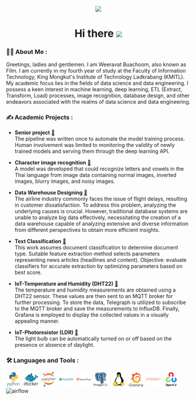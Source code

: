 <div id="header" align="center">
  <img src="https://media.tenor.com/il5brbite04AAAAi/garfield-typing-garfield.gif" width="200"/>
  <h1>
    Hi there
    <img src="https://media.giphy.com/media/hvRJCLFzcasrR4ia7z/giphy.gif" width="30px"/>
  </h1>
</div>

### 👨‍💼 About Me :
Greetings, ladies and gentlemen. I am Weeravat Buachoom, also known as Film. I am currently in my fourth year of study at the Faculty of Information Technology, King Mongkut's Institute of Technology Ladkrabang (KMITL). My academic focus lies in the fields of data science and data engineering. I possess a keen interest in machine learning, deep learning, ETL (Extract, Transform, Load) processes, image recognition, database design, and other endeavors associated with the realms of data science and data engineering.

### ✍️ Academic Projects :
- **Senior project** [🔗](https://drive.google.com/file/d/1Uk64kGnafciRpjSRIXZWk1APPPV2AT4P/view?usp=share_link)<br>
  The pipeline was written once to automate the model training process. Human involvement was limited to monitoring the validity of newly trained models and serving them through the deep learning API.
  
- **Character image recognition** [🔗](https://github.com/FilmBuachoom/Character-image-recognition)<br>
  A model was developed that could recognize letters and vowels in the Thai language from image data containing normal images, inverted images, blurry images, and noisy images.

- **Data Warehouse Designing** [🔗](https://www.canva.com/design/DAEoX_smSko/qsWnHvi2yzZe8OnlLYgXUQ/view?utm_content=DAEoX_smSko&utm_campaign=designshare&utm_medium=link&utm_source=sharebutton)<br>
  The airline industry commonly faces the issue of flight delays, resulting in customer dissatisfaction. To address this problem, analyzing the underlying causes is crucial. However, traditional database systems are unable to analyze big data effectively, necessitating the creation of a data warehouse capable of analyzing extensive and diverse information from different perspectives to obtain more efficient insights.

- **Text Classification** [🔗](https://github.com/FilmBuachoom/Text-classification)<br>
  This work assumes document classification to determine document type. Suitable feature extraction method selects parameters representing news articles (headlines and content). Objective: evaluate classifiers for accurate extraction by optimizing parameters based on best score.

- **IoT-Temperature and Humidity (DHT22)** [🔗](https://youtu.be/9aYBmkbg5fs)<br>
  The temperature and humidity measurements are obtained using a DHT22 sensor. These values are then sent to an MQTT broker for further processing. To store the data, Telegraph is utilized to subscribe to the MQTT broker and save the measurements to InfluxDB. Finally, Grafana is employed to display the collected values in a visually appealing manner.

- **IoT-Photoresistor (LDR)** [🔗](https://youtu.be/yL9S1XTfx_w)<br>
  The light bulb can be automatically turned on or off based on the presence or absence of daylight.


### 🛠️ Languages and Tools :
<div>
  <img src="https://github.com/devicons/devicon/blob/master/icons/python/python-original-wordmark.svg" title="python" alt="python" width="40" height="40"/>&nbsp;
  <img src="https://github.com/devicons/devicon/blob/master/icons/docker/docker-original-wordmark.svg" title="docker" alt="docker" width="40" height="40"/>&nbsp;
  <img src="https://github.com/devicons/devicon/blob/master/icons/jupyter/jupyter-original-wordmark.svg" title="jupyter" alt="jupyter" width="40" height="40"/>&nbsp;
  <img src="https://github.com/devicons/devicon/blob/master/icons/fastapi/fastapi-original-wordmark.svg" title="fastapi" alt="fastapi" width="40" height="40"/>&nbsp;
  <img src="https://github.com/devicons/devicon/blob/master/icons/tensorflow/tensorflow-original-wordmark.svg" title="tensorflow" alt="tensorflow" width="40" height="40"/>&nbsp;
  <img src="https://github.com/devicons/devicon/blob/master/icons/postgresql/postgresql-original-wordmark.svg" title="postgresql" alt="postgresql" width="40" height="40"/>&nbsp;
  <img src="https://github.com/devicons/devicon/blob/master/icons/linux/linux-original.svg" title="linux" alt="linux" width="40" height="40"/>&nbsp;
  <img src="https://github.com/devicons/devicon/blob/master/icons/grafana/grafana-original-wordmark.svg" title="grafana" alt="grafana" width="40" height="40"/>&nbsp;
  <img src="https://github.com/devicons/devicon/blob/master/icons/pytorch/pytorch-plain-wordmark.svg" title="pytorch" alt="pytorch" width="40" height="40"/>&nbsp;
  <img src="https://github.com/devicons/devicon/blob/master/icons/opencv/opencv-original-wordmark.svg" title="opencv" alt="opencv" width="40" height="40"/>&nbsp;
  <img src="https://cwiki.apache.org/confluence/download/attachments/145723561/airflow_transparent.png?api=v2" title="airflow" alt="airflow" width="40" height="40"/>&nbsp;
</div>

<!--
**FilmBuachoom/FilmBuachoom** is a ✨ _special_ ✨ repository because its `README.md` (this file) appears on your GitHub profile.

Here are some ideas to get you started:

- 🔭 I’m currently working on ...
- 🌱 I’m currently learning ...
- 👯 I’m looking to collaborate on ...
- 🤔 I’m looking for help with ...
- 💬 Ask me about ...
- 📫 How to reach me: ...
- 😄 Pronouns: ...
- ⚡ Fun fact: ...
-->
